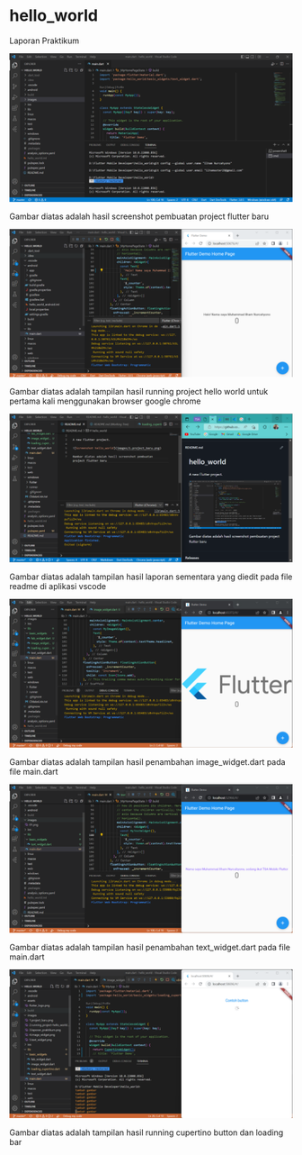 # hello_world

Laporan Praktikum

![Screenshot hello_world](images/1.project_baru.png)

Gambar diatas adalah hasil screenshot pembuatan project flutter baru

![Screenshot hello_world](images/2.running_project-hello_world.png)

Gambar diatas adalah tampilan hasil running project hello world untuk pertama kali menggunakan browser google chrome

![Screenshot hello_world](images/3.laporan_praktikum.png)

Gambar diatas adalah tampilan hasil laporan sementara yang diedit pada file readme di aplikasi vscode

![Screenshot hello_world](images/4.image_widget.png)

Gambar diatas adalah tampilan hasil penambahan image_widget.dart pada file main.dart

![Screenshot hello_world](images/5.text_widget.png)

Gambar diatas adalah tampilan hasil penambahan text_widget.dart pada file main.dart

![Screenshot hello_world](images/6.cupertinobutton_loadingbar.png)

Gambar diatas adalah tampilan hasil running cupertino button dan loading bar